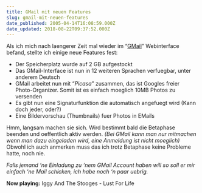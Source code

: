 ```yaml
---
title: GMail mit neuen Features
slug: gmail-mit-neuen-features
date_published: 2005-04-14T16:08:59.000Z
date_updated: 2018-08-22T09:37:52.000Z
---
```


Als ich mich nach laengerer Zeit mal wieder im “[GMail](http://www.gmail.com/)” Webinterface befand, stellte ich einige neue Features fest:

- Der Speicherplatz wurde auf 2 GB aufgestockt
- Das GMail-Interface ist nun in 12 weiteren Sprachen verfuegbar, unter anderem Deutsch
- GMail arbeitet nun mit “*Picasa*” zusammen, das ist Googles freier Photo-Organizer. Somit ist es einfach moeglich 10MB Photos zu versenden
- Es gibt nun eine Signaturfunktion die automatisch angefuegt wird (Kann doch jeder, oder?)
- Eine Bildervorschau (Thumbnails) fuer Photos in EMails

Hmm, langsam machen sie sich. Wird bestimmt bald die Betaphase beenden und oeffentlich aktiv werden. *(Bei GMail kann man nur mitmachen wenn man dazu eingeladen wird, eine Anmeldung ist nicht moeglich)* Obwohl ich auch anmerken muss das ich trotz Betaphase keine Probleme hatte, noch nie.

*Falls jemand ‘ne Einladung zu ‘nem GMail Account haben will so soll er mir einfach ‘ne Mail schicken, ich habe noch ‘n paar uebrig.*

**Now playing:** Iggy And The Stooges - Lust For Life
